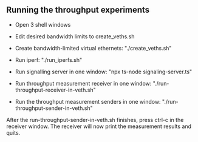 ## Running the throughput experiments

- Open 3 shell windows
- Edit desired bandwidth limits to create_veths.sh
- Create bandwidth-limited virtual ethernets: "./create_veths.sh"
- Run iperf: "./run_iperfs.sh"

- Run signalling server in one window: "npx ts-node signaling-server.ts" 
- Run throughput measurement receiver in one window: "./run-throughput-receiver-in-veth.sh"
- Run the throughput measurement senders in one window: "./run-throughput-sender-in-veth.sh"

After the run-throughput-sender-in-veth.sh finishes, press ctrl-c in the receiver window. The receiver will now
print the measurement results and quits.

